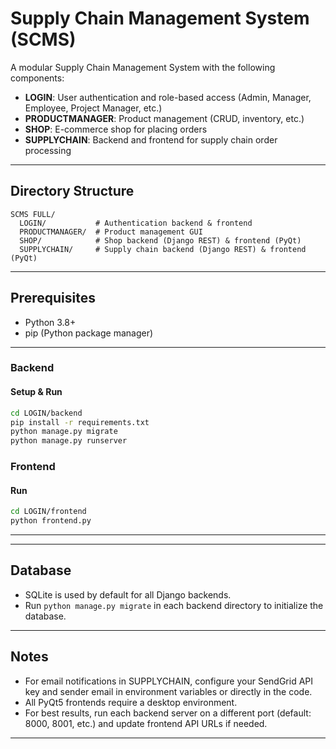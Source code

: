 # Supply Chain Management System (SCMS)

A modular Supply Chain Management System with the following components:
- **LOGIN**: User authentication and role-based access (Admin, Manager, Employee, Project Manager, etc.)
- **PRODUCTMANAGER**: Product management (CRUD, inventory, etc.)
- **SHOP**: E-commerce shop for placing orders
- **SUPPLYCHAIN**: Backend and frontend for supply chain order processing

---

## Directory Structure

```
SCMS FULL/
  LOGIN/           # Authentication backend & frontend
  PRODUCTMANAGER/  # Product management GUI
  SHOP/            # Shop backend (Django REST) & frontend (PyQt)
  SUPPLYCHAIN/     # Supply chain backend (Django REST) & frontend (PyQt)
```

---

## Prerequisites
- Python 3.8+
- pip (Python package manager)

---


### Backend

#### Setup & Run
```bash
cd LOGIN/backend
pip install -r requirements.txt
python manage.py migrate
python manage.py runserver
```

### Frontend

#### Run
```bash
cd LOGIN/frontend
python frontend.py
```

---


---

## Database
- SQLite is used by default for all Django backends.
- Run `python manage.py migrate` in each backend directory to initialize the database.

---

## Notes
- For email notifications in SUPPLYCHAIN, configure your SendGrid API key and sender email in environment variables or directly in the code.
- All PyQt5 frontends require a desktop environment.
- For best results, run each backend server on a different port (default: 8000, 8001, etc.) and update frontend API URLs if needed.

---
